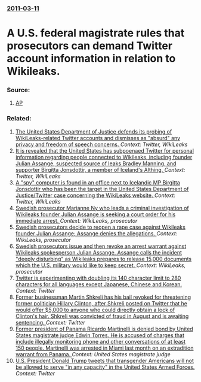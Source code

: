 ### [2011-03-11](/news/2011/03/11/index.md)

# A U.S. federal magistrate rules that prosecutors can demand Twitter account information in relation to Wikileaks. 




### Source:

1. [AP](http://hosted.ap.org/dynamic/stories/U/US_WIKILEAKS_INVESTIGATION?SITE=AP&SECTION=HOME&TEMPLATE=DEFAULT&CTIME=2011-03-11-15-32-11)

### Related:

1. [The United States Department of Justice defends its probing of WikiLeaks-related Twitter accounts and dismisses as "absurd" any privacy and freedom of speech concerns. ](/news/2011/04/8/the-united-states-department-of-justice-defends-its-probing-of-wikileaks-related-twitter-accounts-and-dismisses-as-absurd-any-privacy-and.md) _Context: Twitter, WikiLeaks_
2. [It is revealed that the United States has subpoenaed Twitter for personal information regarding people connected to Wikileaks, including founder Julian Assange, suspected source of leaks Bradley Manning, and supporter Birgitta Jonsdottir, a member of Iceland's Althing. ](/news/2011/01/8/it-is-revealed-that-the-united-states-has-subpoenaed-twitter-for-personal-information-regarding-people-connected-to-wikileaks-including-fou.md) _Context: Twitter, WikiLeaks_
3. [A "spy" computer is found in an office next to Icelandic MP Birgitta Jonsdottir who has been the target in the United States Department of Justice/Twitter case concerning the WikiLeaks website. ](/news/2011/01/23/a-spy-computer-is-found-in-an-office-next-to-icelandic-mp-birgitta-jonsdottir-who-has-been-the-target-in-the-united-states-department-of-j.md) _Context: Twitter, WikiLeaks_
4. [Swedish prosecutor Marianne Ny who leads a criminal investigation of Wikileaks founder Julian Assange is seeking a court order for his immediate arrest. ](/news/2010/11/18/swedish-prosecutor-marianne-ny-who-leads-a-criminal-investigation-of-wikileaks-founder-julian-assange-is-seeking-a-court-order-for-his-immed.md) _Context: WikiLeaks, prosecutor_
5. [Swedish prosecutors decide to reopen a rape case against Wikileaks founder Julian Assange; Assange denies the allegations. ](/news/2010/09/1/swedish-prosecutors-decide-to-reopen-a-rape-case-against-wikileaks-founder-julian-assange-assange-denies-the-allegations.md) _Context: WikiLeaks, prosecutor_
6. [Swedish prosecutors issue and then revoke an arrest warrant against Wikileaks spokesperson Julian Assange. Assange calls the incident "deeply disturbing" as Wikileaks prepares to release 15,000 documents which the U.S. military would like to keep secret. ](/news/2010/08/21/swedish-prosecutors-issue-and-then-revoke-an-arrest-warrant-against-wikileaks-spokesperson-julian-assange-assange-calls-the-incident-deepl.md) _Context: WikiLeaks, prosecutor_
7. [Twitter is experimenting with doubling its 140 character limit to 280 characters for all languages except Japanese, Chinese and Korean. ](/news/2017/09/26/twitter-is-experimenting-with-doubling-its-140-character-limit-to-280-characters-for-all-languages-except-japanese-chinese-and-korean.md) _Context: Twitter_
8. [Former businessman Martin Shkreli has his bail revoked for threatening former politician Hillary Clinton, after Shkreli posted on Twitter that he would offer $5,000 to anyone who could directly obtain a lock of Clinton's hair. Shkreli was convicted of fraud in August and is awaiting sentencing. ](/news/2017/09/13/former-businessman-martin-shkreli-has-his-bail-revoked-for-threatening-former-politician-hillary-clinton-after-shkreli-posted-on-twitter-th.md) _Context: Twitter_
9. [Former president of Panama Ricardo Martinelli is denied bond by United States magistrate judge Edwin Torres. He is accused of charges that include illegally monitoring phone and other conversations of at least 150 people. Martinelli was arrested in Miami last month on an extradition warrant from Panama. ](/news/2017/07/7/former-president-of-panama-ricardo-martinelli-is-denied-bond-by-united-states-magistrate-judge-edwin-torres-he-is-accused-of-charges-that-i.md) _Context: United States magistrate judge_
10. [U.S. President Donald Trump tweets that transgender Americans will not be allowed to serve "in any capacity" in the United States Armed Forces. ](/news/2017/07/26/u-s-president-donald-trump-tweets-that-transgender-americans-will-not-be-allowed-to-serve-in-any-capacity-in-the-united-states-armed-forc.md) _Context: Twitter_
